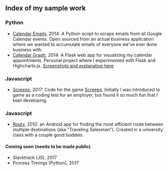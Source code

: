 Index of my sample work
---

### Python
* [Calendar Emails](https://github.com/ryanprater/calendar_emails), 2014: A Python script to scrape emails from all Google Calendar events. Open sourced from an actual business application where we wanted to accumulate emails of everyone we've ever done business with.
* [Calendar Graph](https://github.com/ryanprater/calendar_graph), 2014: A Flask web app for visualizing my calendar appointments. Personal project where I experimented with Flask and Highcharts.js. [Screenshots and explanation here](https://ryanprater.com/blog/2014/10/20/calendar-graph-the-demo)

### Javascript
* [Screeps](https://github.com/ryanprater/screeps), 2017: Code for the game [Screeps](www.screeps.com). Initially I was introduced to game as a coding test for an employer, but found it so much fun that I kept developing.

### Javascript
* [Routy](https://github.com/ryanprater/Routy), 2012: an Android app for finding the most efficient route between multiple destinations (aka "Traveling Salesman"). Created in a university class with a couple good buddies.

#### Coming soon (needs to be made public)
* Slacktrack (JS), 2017
* Process Timings (Python), 2017
